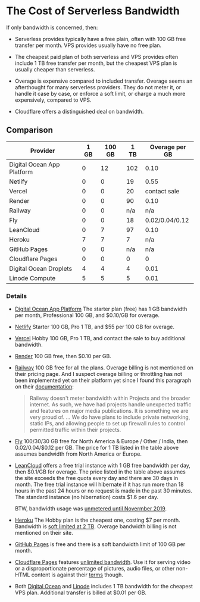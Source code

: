 # The Cost of Serverless Bandwidth

If only bandwidth is concerned, then:

- Serverless provides typically have a free plain,
  often with 100 GB free transfer per month.
  VPS provides usually have no free plan.

- The cheapest paid plan of both serverless and VPS provides often include 1 TB free transfer
  per month, but the cheapest VPS plan is usually cheaper than serverless.

- Overage is expensive compared to included transfer.
  Overage seems an afterthought for many serverless providers.
  They do not meter it, or handle it case by case, or enforce a soft limit,
  or charge a much more expensively, compared to VPS.

- Cloudflare offers a distinguished deal on bandwidth.

## Comparison

| Provider | 1 GB | 100 GB | 1 TB | Overage per GB |
| - | - | - | - | - |
| Digital Ocean App Platform | 0 | 12 | 102 | 0.10 |
| Netlify | 0 | 0 | 19 | 0.55 |
| Vercel | 0 | 0 | 20 | contact sale |
| Render | 0 | 0 | 90 | 0.10 |
| Railway | 0 | 0 | n/a | n/a |
| Fly | 0 | 0 | 18 | 0.02/0.04/0.12 |
| LeanCloud | 0 | 7 | 97 | 0.10 |  
| Heroku | 7 | 7 | 7 | n/a |
| GitHub Pages | 0 | 0 | n/a | n/a |
| Cloudflare Pages | 0 | 0 | 0 | 0 |
| Digital Ocean Droplets | 4 | 4 | 4 | 0.01 |
| Linode Compute | 5 | 5 | 5 | 0.01 |

### Details

- [Digital Ocean App Platform] The starter plan (free) has 1 GB bandwidth per month, Professional 100 GB, and $0.10/GB for overage.

- [Netlify] Starter 100 GB, Pro 1 TB, and $55 per 100 GB for overage.

- [Vercel] Hobby 100 GB, Pro 1 TB, and contact the sale to buy additional bandwidth.

- [Render] 100 GB free, then $0.10 per GB.

- [Railway] 100 GB free for all the plans. Overage billing is not mentioned on their pricing page. And I suspect overage billing or throttling has not been implemented yet on their platform yet since I found this paragraph on their [documentation]:

    > Railway doesn't meter bandwidth within Projects and the broader internet.
    > As such, we have had projects handle unexpected traffic
    > and features on major media publications.
    > It is something we are very proud of.
    > ...
    > We do have plans to include private networking, static IPs,
    > and allowing people to set up firewall rules to control permitted traffic
    > within their projects.

- [Fly] 100/30/30 GB free for North America & Europe / Other / India, then $0.02/$0.04/$0.12 per GB. The price for 1 TB listed in the table above assumes bandwidth from North America or Europe.

- [LeanCloud] offers a free trial instance with 1 GB free bandwidth per day, then $0.1/GB for overage. The price listed in the table above assumes the site exceeds the free quota every day and there are 30 days in month. The free trial instance will hibernate if it has run more than 18 hours in the past 24 hours or no request is made in the past 30 minutes. The standard instance (no hibernation) costs $1.6 per day.

    BTW, bandwidth usage was [unmetered until Novermber 2019].

- [Heroku] The Hobby plan is the cheapest one, costing $7 per month. Bandwidth is [soft limited at 2 TB]. Overage bandwidth billing is not mentioned on their site.

- [GitHub Pages] is free and there is a soft bandwidth limit of 100 GB per month.

- [Cloudflare Pages] features [unlimited bandwidth]. Use it for serving video or a disproportionate percentage of pictures, audio files, or other non-HTML content is against their [terms] though.

- Both [Digital Ocean] and [Linode] includes 1 TB bandwidth for the cheapest VPS plan. Additional transfer is billed at $0.01 per GB.


[Digital Ocean App Platform]: https://www.digitalocean.com/pricing/app-platform "pricing"
[Netlify]: https://www.netlify.com/pricing/ "pricing"
[Vercel]: https://vercel.com/pricing "pricing"
[Render]: https://render.com/pricing "pricing"
[Railway]: https://railway.app/pricing "pricing"
[documentation]: https://docs.railway.app/reference/usecases "Railway usecases"
[Fly]: https://fly.io/docs/about/pricing/ "pricing"
[LeanCloud]: https://leancloud.app/pricing "pricing"
[unmetered until Novermber 2019]: https://github.com/leancloud/docs-en/pull/107 "documentation update"
[Heroku]: https://devcenter.heroku.com/articles/usage-and-billing "pricing"
[soft limited at 2 TB]: https://devcenter.heroku.com/articles/limits#network "Heroku limits"
[GitHub Pages]: https://docs.github.com/en/pages/getting-started-with-github-pages/about-github-pages#usage-limits "usage limits"
[Cloudflare Pages]: https://pages.cloudflare.com/ "official site"
[unlimited bandwidth]: https://webmasters.stackexchange.com/questions/88659/how-can-cloudflare-offer-a-free-cdn-with-unlimited-bandwidth "Matthew Prince, Cloudflare Co-founder explains why offering free unlimited bandwidth"
[terms]: https://www.cloudflare.com/terms/ "2.8 Limitation on Serving Non-HTML Content"
[Digital Ocean]: https://docs.digitalocean.com/products/droplets/details/pricing/ "Droplet Pricing"
[Linode]: https://www.linode.com/docs/guides/network-transfer/ "Transfer Allowance"
